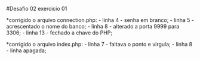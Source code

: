 #Desafio 02 exercicio 01

*corrigido o arquivo connection.php:
    - linha 4 - senha em branco;
    - linha 5 - acrescentado o nome do banco;
    - linha 8 - alterado a porta 9999 para 3306;
    - linha 13 - fechado a chave do PHP;

*corrigido o arquivo index.php:
    - linha 7 - faltava o ponto e virgula;
    - linha 8 - linha apagada;
